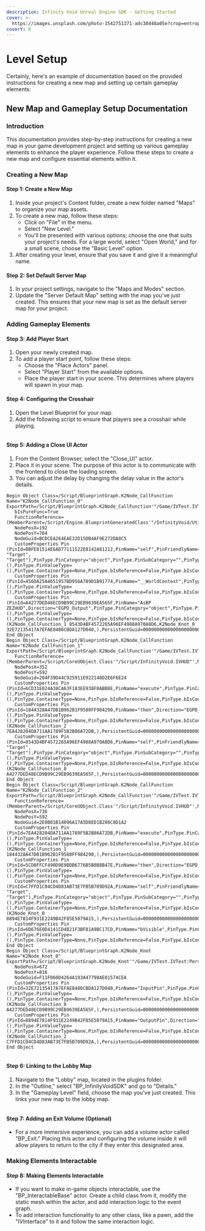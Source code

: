 ```yaml
---
description: Infinity Void Unreal Engine SDK - Getting Started
cover: >-
  https://images.unsplash.com/photo-1542751371-adc38448a05e?crop=entropy&cs=tinysrgb&fm=jpg&ixid=MnwxOTcwMjR8MHwxfHNlYXJjaHwzfHxnYW1pbmd8ZW58MHx8fHwxNjYzOTI1MzI5&ixlib=rb-1.2.1&q=80
coverY: 0
---
```


# Level Setup

Certainly, here's an example of documentation based on the provided instructions for creating a new map and setting up certain gameplay elements:

## New Map and Gameplay Setup Documentation

### Introduction

This documentation provides step-by-step instructions for creating a new map in your game development project and setting up various gameplay elements to enhance the player experience. Follow these steps to create a new map and configure essential elements within it.

### Creating a New Map

#### Step 1: Create a New Map

1. Inside your project's Content folder, create a new folder named "Maps" to organize your map assets.
2. To create a new map, follow these steps:
   * Click on "File" in the menu.
   * Select "New Level."
   * You'll be presented with various options; choose the one that suits your project's needs. For a large world, select "Open World," and for a small scene, choose the "Basic Level" option.
3. After creating your level, ensure that you save it and give it a meaningful name.

#### Step 2: Set Default Server Map

1. In your project settings, navigate to the "Maps and Modes" section.
2. Update the "Server Default Map" setting with the map you've just created. This ensures that your new map is set as the default server map for your project.

### Adding Gameplay Elements

#### Step 3: Add Player Start

1. Open your newly created map.
2. To add a player start point, follow these steps:
   * Choose the "Place Actors" panel.
   * Select "Player Start" from the available options.
   * Place the player start in your scene. This determines where players will spawn in your map.

#### Step 4: Configuring the Crosshair

1. Open the Level Blueprint for your map.
2. Add the following script to ensure that players see a crosshair while playing.

<figure><img src="../../../../.gitbook/assets/crosshair BP.png" alt=""><figcaption></figcaption></figure>

#### Step 5: Adding a Close UI Actor

1. From the Content Browser, select the "Close\_UI" actor.
2. Place it in your scene. The purpose of this actor is to communicate with the frontend to close the loading screen.
3. You can adjust the delay by changing the delay value in the actor's details.

```
Begin Object Class=/Script/BlueprintGraph.K2Node_CallFunction Name="K2Node_CallFunction_0" ExportPath=/Script/BlueprintGraph.K2Node_CallFunction'"/Game/IVTest.IVTest:PersistentLevel.IVTest.EventGraph.K2Node_CallFunction_0"'
   bIsPureFunc=True
   FunctionReference=(MemberParent=/Script/Engine.BlueprintGeneratedClass'"/InfinityVoid/Utils/BP_IVUtils.BP_IVUtils_C"',MemberName="GetIVHUD",MemberGuid=06F449A648217D11423CB2A251219447)
   NodePosX=192
   NodePosY=784
   NodeGuid=BCDCEA264EAE32D15DB4AF9E272DA8C5
   CustomProperties Pin (PinId=0BFE81514E6AD77111522E8142A81212,PinName="self",PinFriendlyName=NSLOCTEXT("K2Node", "Target", "Target"),PinType.PinCategory="object",PinType.PinSubCategory="",PinType.PinSubCategoryObject=/Script/Engine.BlueprintGeneratedClass'"/InfinityVoid/Utils/BP_IVUtils.BP_IVUtils_C"',PinType.PinSubCategoryMemberReference=(),PinType.PinValueType=(),PinType.ContainerType=None,PinType.bIsReference=False,PinType.bIsConst=False,PinType.bIsWeakPointer=False,PinType.bIsUObjectWrapper=False,PinType.bSerializeAsSinglePrecisionFloat=False,DefaultObject="/InfinityVoid/Utils/BP_IVUtils.Default__BP_IVUtils_C",PersistentGuid=00000000000000000000000000000000,bHidden=True,bNotConnectable=False,bDefaultValueIsReadOnly=False,bDefaultValueIsIgnored=False,bAdvancedView=False,bOrphanedPin=False,)
   CustomProperties Pin (PinId=456DA25A4651957BD956A789D1B91774,PinName="__WorldContext",PinType.PinCategory="object",PinType.PinSubCategory="",PinType.PinSubCategoryObject=/Script/CoreUObject.Class'"/Script/CoreUObject.Object"',PinType.PinSubCategoryMemberReference=(),PinType.PinValueType=(),PinType.ContainerType=None,PinType.bIsReference=False,PinType.bIsConst=False,PinType.bIsWeakPointer=False,PinType.bIsUObjectWrapper=False,PinType.bSerializeAsSinglePrecisionFloat=False,PersistentGuid=00000000000000000000000000000000,bHidden=True,bNotConnectable=False,bDefaultValueIsReadOnly=False,bDefaultValueIsIgnored=False,bAdvancedView=False,bOrphanedPin=False,)
   CustomProperties Pin (PinId=A4277DED48ECD9B99C29EB9639EA565F,PinName="AsBP ZEZHUD",Direction="EGPD_Output",PinType.PinCategory="object",PinType.PinSubCategory="",PinType.PinSubCategoryObject=/Script/Engine.BlueprintGeneratedClass'"/InfinityVoid/Core/BP_IVHUD.BP_IVHUD_C"',PinType.PinSubCategoryMemberReference=(),PinType.PinValueType=(),PinType.ContainerType=None,PinType.bIsReference=False,PinType.bIsConst=False,PinType.bIsWeakPointer=False,PinType.bIsUObjectWrapper=False,PinType.bSerializeAsSinglePrecisionFloat=False,LinkedTo=(K2Node_CallFunction_1 8543D4BF4572265A96EF4988A970A8D6,K2Node_Knot_0 32E72135417A7EFAE8486CBDA127D040,),PersistentGuid=00000000000000000000000000000000,bHidden=False,bNotConnectable=False,bDefaultValueIsReadOnly=False,bDefaultValueIsIgnored=False,bAdvancedView=False,bOrphanedPin=False,)
End Object
Begin Object Class=/Script/BlueprintGraph.K2Node_CallFunction Name="K2Node_CallFunction_1" ExportPath=/Script/BlueprintGraph.K2Node_CallFunction'"/Game/IVTest.IVTest:PersistentLevel.IVTest.EventGraph.K2Node_CallFunction_1"'
   FunctionReference=(MemberParent=/Script/CoreUObject.Class'"/Script/InfinityVoid.IVHUD"',MemberName="AddCrosshairMainScreen")
   NodePosX=352
   NodePosY=592
   NodeGuid=204F39D44C925911E922148D2E6F6E24
   CustomProperties Pin (PinId=6CD31E024A38CA63F183EE938F0ABB8E,PinName="execute",PinType.PinCategory="exec",PinType.PinSubCategory="",PinType.PinSubCategoryObject=None,PinType.PinSubCategoryMemberReference=(),PinType.PinValueType=(),PinType.ContainerType=None,PinType.bIsReference=False,PinType.bIsConst=False,PinType.bIsWeakPointer=False,PinType.bIsUObjectWrapper=False,PinType.bSerializeAsSinglePrecisionFloat=False,PersistentGuid=00000000000000000000000000000000,bHidden=False,bNotConnectable=False,bDefaultValueIsReadOnly=False,bDefaultValueIsIgnored=False,bAdvancedView=False,bOrphanedPin=False,)
   CustomProperties Pin (PinId=1844328A47DB1B962B1F9580FF984290,PinName="then",Direction="EGPD_Output",PinType.PinCategory="exec",PinType.PinSubCategory="",PinType.PinSubCategoryObject=None,PinType.PinSubCategoryMemberReference=(),PinType.PinValueType=(),PinType.ContainerType=None,PinType.bIsReference=False,PinType.bIsConst=False,PinType.bIsWeakPointer=False,PinType.bIsUObjectWrapper=False,PinType.bSerializeAsSinglePrecisionFloat=False,LinkedTo=(K2Node_CallFunction_2 7EA428204DA711AA1789F5B2B86A72DB,),PersistentGuid=00000000000000000000000000000000,bHidden=False,bNotConnectable=False,bDefaultValueIsReadOnly=False,bDefaultValueIsIgnored=False,bAdvancedView=False,bOrphanedPin=False,)
   CustomProperties Pin (PinId=8543D4BF4572265A96EF4988A970A8D6,PinName="self",PinFriendlyName=NSLOCTEXT("K2Node", "Target", "Target"),PinType.PinCategory="object",PinType.PinSubCategory="",PinType.PinSubCategoryObject=/Script/CoreUObject.Class'"/Script/InfinityVoid.IVHUD"',PinType.PinSubCategoryMemberReference=(),PinType.PinValueType=(),PinType.ContainerType=None,PinType.bIsReference=False,PinType.bIsConst=False,PinType.bIsWeakPointer=False,PinType.bIsUObjectWrapper=False,PinType.bSerializeAsSinglePrecisionFloat=False,LinkedTo=(K2Node_CallFunction_0 A4277DED48ECD9B99C29EB9639EA565F,),PersistentGuid=00000000000000000000000000000000,bHidden=False,bNotConnectable=False,bDefaultValueIsReadOnly=False,bDefaultValueIsIgnored=False,bAdvancedView=False,bOrphanedPin=False,)
End Object
Begin Object Class=/Script/BlueprintGraph.K2Node_CallFunction Name="K2Node_CallFunction_2" ExportPath=/Script/BlueprintGraph.K2Node_CallFunction'"/Game/IVTest.IVTest:PersistentLevel.IVTest.EventGraph.K2Node_CallFunction_2"'
   FunctionReference=(MemberParent=/Script/CoreUObject.Class'"/Script/InfinityVoid.IVHUD"',MemberName="SetCrosshairVisibility")
   NodePosX=736
   NodePosY=592
   NodeGuid=2E0B01B14096A17A5D8ED1B286C8D1A2
   CustomProperties Pin (PinId=7EA428204DA711AA1789F5B2B86A72DB,PinName="execute",PinType.PinCategory="exec",PinType.PinSubCategory="",PinType.PinSubCategoryObject=None,PinType.PinSubCategoryMemberReference=(),PinType.PinValueType=(),PinType.ContainerType=None,PinType.bIsReference=False,PinType.bIsConst=False,PinType.bIsWeakPointer=False,PinType.bIsUObjectWrapper=False,PinType.bSerializeAsSinglePrecisionFloat=False,LinkedTo=(K2Node_CallFunction_1 1844328A47DB1B962B1F9580FF984290,),PersistentGuid=00000000000000000000000000000000,bHidden=False,bNotConnectable=False,bDefaultValueIsReadOnly=False,bDefaultValueIsIgnored=False,bAdvancedView=False,bOrphanedPin=False,)
   CustomProperties Pin (PinId=5CD0FFCF490D9E9BDB6776B5B0B8B47E,PinName="then",Direction="EGPD_Output",PinType.PinCategory="exec",PinType.PinSubCategory="",PinType.PinSubCategoryObject=None,PinType.PinSubCategoryMemberReference=(),PinType.PinValueType=(),PinType.ContainerType=None,PinType.bIsReference=False,PinType.bIsConst=False,PinType.bIsWeakPointer=False,PinType.bIsUObjectWrapper=False,PinType.bSerializeAsSinglePrecisionFloat=False,PersistentGuid=00000000000000000000000000000000,bHidden=False,bNotConnectable=False,bDefaultValueIsReadOnly=False,bDefaultValueIsIgnored=False,bAdvancedView=False,bOrphanedPin=False,)
   CustomProperties Pin (PinId=C7FFD1C04CD4D83AB73E7FB5B709D92A,PinName="self",PinFriendlyName=NSLOCTEXT("K2Node", "Target", "Target"),PinType.PinCategory="object",PinType.PinSubCategory="",PinType.PinSubCategoryObject=/Script/CoreUObject.Class'"/Script/InfinityVoid.IVHUD"',PinType.PinSubCategoryMemberReference=(),PinType.PinValueType=(),PinType.ContainerType=None,PinType.bIsReference=False,PinType.bIsConst=False,PinType.bIsWeakPointer=False,PinType.bIsUObjectWrapper=False,PinType.bSerializeAsSinglePrecisionFloat=False,LinkedTo=(K2Node_Knot_0 8894E7814F931E2249B42F85E5079A15,),PersistentGuid=00000000000000000000000000000000,bHidden=False,bNotConnectable=False,bDefaultValueIsReadOnly=False,bDefaultValueIsIgnored=False,bAdvancedView=False,bOrphanedPin=False,)
   CustomProperties Pin (PinId=6D676E0D4141CD4B21F3BF81A9BC17CD,PinName="bVisible",PinType.PinCategory="bool",PinType.PinSubCategory="",PinType.PinSubCategoryObject=None,PinType.PinSubCategoryMemberReference=(),PinType.PinValueType=(),PinType.ContainerType=None,PinType.bIsReference=False,PinType.bIsConst=False,PinType.bIsWeakPointer=False,PinType.bIsUObjectWrapper=False,PinType.bSerializeAsSinglePrecisionFloat=False,DefaultValue="true",AutogeneratedDefaultValue="false",PersistentGuid=00000000000000000000000000000000,bHidden=False,bNotConnectable=False,bDefaultValueIsReadOnly=False,bDefaultValueIsIgnored=False,bAdvancedView=False,bOrphanedPin=False,)
End Object
Begin Object Class=/Script/BlueprintGraph.K2Node_Knot Name="K2Node_Knot_0" ExportPath=/Script/BlueprintGraph.K2Node_Knot'"/Game/IVTest.IVTest:PersistentLevel.IVTest.EventGraph.K2Node_Knot_0"'
   NodePosX=672
   NodePosY=816
   NodeGuid=F11F060D4264A193A47798AE01574CEA
   CustomProperties Pin (PinId=32E72135417A7EFAE8486CBDA127D040,PinName="InputPin",PinType.PinCategory="object",PinType.PinSubCategory="",PinType.PinSubCategoryObject=/Script/Engine.BlueprintGeneratedClass'"/InfinityVoid/Core/BP_IVHUD.BP_IVHUD_C"',PinType.PinSubCategoryMemberReference=(),PinType.PinValueType=(),PinType.ContainerType=None,PinType.bIsReference=False,PinType.bIsConst=False,PinType.bIsWeakPointer=False,PinType.bIsUObjectWrapper=False,PinType.bSerializeAsSinglePrecisionFloat=False,LinkedTo=(K2Node_CallFunction_0 A4277DED48ECD9B99C29EB9639EA565F,),PersistentGuid=00000000000000000000000000000000,bHidden=False,bNotConnectable=False,bDefaultValueIsReadOnly=False,bDefaultValueIsIgnored=True,bAdvancedView=False,bOrphanedPin=False,)
   CustomProperties Pin (PinId=8894E7814F931E2249B42F85E5079A15,PinName="OutputPin",Direction="EGPD_Output",PinType.PinCategory="object",PinType.PinSubCategory="",PinType.PinSubCategoryObject=/Script/Engine.BlueprintGeneratedClass'"/InfinityVoid/Core/BP_IVHUD.BP_IVHUD_C"',PinType.PinSubCategoryMemberReference=(),PinType.PinValueType=(),PinType.ContainerType=None,PinType.bIsReference=False,PinType.bIsConst=False,PinType.bIsWeakPointer=False,PinType.bIsUObjectWrapper=False,PinType.bSerializeAsSinglePrecisionFloat=False,LinkedTo=(K2Node_CallFunction_2 C7FFD1C04CD4D83AB73E7FB5B709D92A,),PersistentGuid=00000000000000000000000000000000,bHidden=False,bNotConnectable=False,bDefaultValueIsReadOnly=False,bDefaultValueIsIgnored=False,bAdvancedView=False,bOrphanedPin=False,)
End Object
```

<figure><img src="../../../../.gitbook/assets/delay.png" alt=""><figcaption></figcaption></figure>

#### Step 6: Linking to the Lobby Map

1. Navigate to the "Lobby" map, located in the plugins folder.
2. In the "Outline," select "BP\_InfinityVoidSDK" and go to "Details."
3. In the "Gameplay Level" field, choose the map you've just created. This links your new map to the lobby map.

<figure><img src="../../../../.gitbook/assets/level select.png" alt=""><figcaption></figcaption></figure>

#### Step 7: Adding an Exit Volume (Optional)

* For a more immersive experience, you can add a volume actor called "BP\_Exit." Placing this actor and configuring the volume inside it will allow players to return to the city if they enter this designated area.

### Making Elements Interactable

#### Step 8: Making Elements Interactable

* If you want to make in-game objects interactable, use the "BP\_InteractableBase" actor. Create a child class from it, modify the static mesh within the actor, and add interaction logic to the event graph.
* To add interaction functionality to any other class, like a pawn, add the "IVInterface" to it and follow the same interaction logic.
